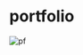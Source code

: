 # portfolio
 

![pf](https://github.com/nitinlabana/portfolio/assets/67837026/4b719cc6-02a1-4647-81b3-098472c323cc)
